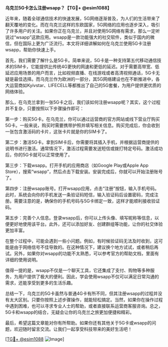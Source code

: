 **乌克兰5G卡怎么注册wsapp？【TG💪+ @esim1088】**

近年来，随着全球通信技术的快速发展，5G网络逐渐普及，为人们的生活带来了翻天覆地的变化。而在乌克兰这样的东欧国家，5G网络的应用也逐步深入，吸引了许多用户的关注。如果你正在乌克兰，并且对使用5G网络有需求，那么一定听说过“wsapp”这款应用。wsapp是一款功能强大的社交软件，类似于国内的微信，但在国际上更为广泛流行。本文将详细讲解如何在乌克兰使用5G卡注册wsapp，帮助你快速上手。

首先，我们需要了解什么是5G卡。简单来说，5G卡是一种支持第五代移动通信技术的SIM卡，它能提供比传统4G更快的网速和更低的延迟。对于需要高带宽、低延迟应用场景的用户而言，比如视频直播、在线游戏或者高清视频通话，5G卡无疑是最佳选择。而乌克兰作为欧洲的一部分，其5G网络建设也在不断推进中，各大运营商如Kyivstar、LIFECELL等都推出了自己的5G套餐，为用户提供更优质的网络体验。

那么，在乌克兰拿到一张5G卡之后，我们该如何注册wsapp呢？其实，这个过程并不复杂，只要按照以下步骤操作即可：

第一步：购买5G卡。在乌克兰，你可以通过运营商的官方网站或线下营业厅购买5G卡。一般来说，购买时需要携带护照并填写相关信息。购买完成后，你会收到一张包含激活码的卡片，这张卡片就是你的SIM卡了。

第二步：激活5G卡。拿到SIM卡后，你需要将其插入手机，并根据运营商提供的说明书进行激活。通常情况下，激活过程需要发送短信或拨打特定号码。激活成功后，你的5G卡就可以正常使用了。

第三步：下载wsapp。打开手机的应用商店（如Google Play或Apple App Store），搜索“wsapp”，然后点击下载安装。安装完成后，你就可以开始注册账号了。

第四步：注册wsapp账号。打开wsapp应用，点击“注册”按钮，输入手机号码。此时，系统会向你的手机发送一条验证码短信，输入验证码后设置密码，完成注册。需要注意的是，确保你的手机号码与5G卡绑定一致，这样才能顺利接收验证码。

第五步：完善个人信息。登录wsapp后，你可以上传头像、填写昵称等信息，以便更好地使用该平台。此外，还可以添加好友、创建群组等功能，让你的社交体验更加丰富。

在整个过程中，可能会遇到一些小问题。例如，有时候验证码无法及时收到，这可能是由于网络信号不佳导致的。在这种情况下，建议换个地方试试，或者稍后再试。另外，如果你对wsapp的功能不太熟悉，可以参考官方的帮助文档，里面有详细的使用说明。

值得一提的是，wsapp不仅是一个聊天工具，它还集成了支付、购物等多种服务，为用户提供了极大的便利。因此，学会使用wsapp不仅可以满足日常沟通的需求，还能享受到更多的生活乐趣。

总结一下，乌克兰的5G卡虽然与普通4G卡有所不同，但其注册wsapp的过程并没有太大区别。只要你按照上述步骤操作，就能轻松搞定。当然，如果你在操作过程中遇到困难，也可以寻求专业人士的帮助，或者直接联系运营商客服咨询。总之，5G卡和wsapp的结合，无疑会让你的乌克兰之旅更加便捷和精彩。

最后，希望这篇文章能对你有所帮助。如果你还有其他关于5G卡或wsapp的问题，欢迎随时留言交流。让我们一起享受科技带来的美好生活吧！

[[TG💪+ @esim1088](https://t.me/s/esim1088) ![Image](https://i.postimg.cc/4NQfJmqS/Snipaste-2025-05-13-00-14-12.png)]